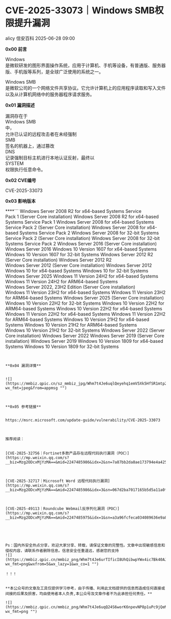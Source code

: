 #  CVE-2025-33073｜Windows SMB权限提升漏洞  
alicy  信安百科   2025-06-28 09:00  
  
**0x00 前言**  
  
  
Windows   
是微软研发的图形界面操作系统，应用于计算机、手机等设备，有普通版、服务器版、手机版等系列，是全球广泛使用的系统之一。  
  
  
Windows SMB   
是微软公司的一个网络文件共享协议。它允许计算机上的应用程序读取和写入文件以及从计算机网络中的服务器程序请求服务。  
  
  
  
**0x01 漏洞描述**  
  
  
漏洞存在于  
Windows SMB  
中，  
允许已认证的远程攻击者在未经强制  
SMB  
签名的机器上，通过篡改  
DNS  
记录强制目标主机进行本地认证反射，最终以  
SYSTEM  
权限执行任意命令。  
  
  
  
**0x02 CVE编号**  
  
  
CVE-2025-33073  
  
  
**0x03 影响版本**  
  
****```
Windows Server 2008 R2 for x64-based Systems Service Pack 1 (Server Core installation)
Windows Server 2008 R2 for x64-based Systems Service Pack 1
Windows Server 2008 for x64-based Systems Service Pack 2 (Server Core installation)
Windows Server 2008 for x64-based Systems Service Pack 2
Windows Server 2008 for 32-bit Systems Service Pack 2 (Server Core installation)
Windows Server 2008 for 32-bit Systems Service Pack 2
Windows Server 2016 (Server Core installation)
Windows Server 2016
Windows 10 Version 1607 for x64-based Systems
Windows 10 Version 1607 for 32-bit Systems
Windows Server 2012 R2 (Server Core installation)
Windows Server 2012 R2
Windows Server 2012 (Server Core installation)
Windows Server 2012
Windows 10 for x64-based Systems
Windows 10 for 32-bit Systems
Windows Server 2025
Windows 11 Version 24H2 for x64-based Systems
Windows 11 Version 24H2 for ARM64-based Systems
Windows Server 2022, 23H2 Edition (Server Core installation)
Windows 11 Version 23H2 for x64-based Systems
Windows 11 Version 23H2 for ARM64-based Systems
Windows Server 2025 (Server Core installation)
Windows 10 Version 22H2 for 32-bit Systems
Windows 10 Version 22H2 for ARM64-based Systems
Windows 10 Version 22H2 for x64-based Systems
Windows 11 Version 22H2 for x64-based Systems
Windows 11 Version 22H2 for ARM64-based Systems
Windows 10 Version 21H2 for x64-based Systems
Windows 10 Version 21H2 for ARM64-based Systems
Windows 10 Version 21H2 for 32-bit Systems
Windows Server 2022 (Server Core installation)
Windows Server 2022
Windows Server 2019 (Server Core installation)
Windows Server 2019
Windows 10 Version 1809 for x64-based Systems
Windows 10 Version 1809 for 32-bit Systems
```  
  
  
**0x04 漏洞详情**  
  
  
![](https://mmbiz.qpic.cn/sz_mmbiz_jpg/Whm7t4Je6uqlQeyehq1emV5Xk5HfSR1mtp27xhiabL3Aqjlv3em9CzxpaYZDicGN9s3oBf4pNIHlLRtDeXeFdmKQ/640?wx_fmt=jpeg&from=appmsg "")  
  
  
  
**0x05 参考链接**  
  
  
https://msrc.microsoft.com/update-guide/vulnerability/CVE-2025-33073  
  
  
  
推荐阅读：  
  
  
[CVE-2025-32756｜Fortinet多款产品存在远程代码执行漏洞（POC）](https://mp.weixin.qq.com/s?__biz=Mzg2ODcxMjYzMA==&mid=2247485986&idx=2&sn=7a87bb2da8ae173794e4a4250b47452a&scene=21#wechat_redirect)  
  
  
  
[CVE-2025-32717｜Microsoft Word 远程代码执行漏洞](https://mp.weixin.qq.com/s?__biz=Mzg2ODcxMjYzMA==&mid=2247485986&idx=3&sn=067d2ba7017165b5d5a11a0f55a68e26&scene=21#wechat_redirect)  
  
  
  
[CVE-2025-49113｜Roundcube Webmail反序列化漏洞（POC）](https://mp.weixin.qq.com/s?__biz=Mzg2ODcxMjYzMA==&mid=2247485975&idx=1&sn=a3a96fcfeca034089636e9a89ae83d48&scene=21#wechat_redirect)  
  
  
  
  
  
Ps：国内外安全热点分享，欢迎大家分享、转载，请保证文章的完整性。文章中出现敏感信息和侵权内容，请联系作者删除信息。信息安全任重道远，感谢您的支持  
![](https://mmbiz.qpic.cn/mmbiz_png/Whm7t4Je6urTIficI8UhQibwpYWx4ic7Bk40AJlXrgx3icofWCbd5cbJFheld132R8exvlHnicn0AUjHLmVok4wV9qA/640?wx_fmt=png&wxfrom=5&wx_lazy=1&wx_co=1 "")  
  
！！！  
  
  
**本公众号的文章及工具仅提供学习参考，由于传播、利用此文档提供的信息而造成任何直接或间接的后果及损害，均由使用者本人负责,本公众号及文章作者不为此承担任何责任。**  
  
![](https://mmbiz.qpic.cn/mmbiz_png/Whm7t4Je6uqQ24S6worK6npevNP8p1uPc9jQeMAib2iaibBnibOzFaIbD0KlvsEtUAmL3xdbJJnWk74Y1KfBcIazzw/640?wx_fmt=png "")  
  
  
